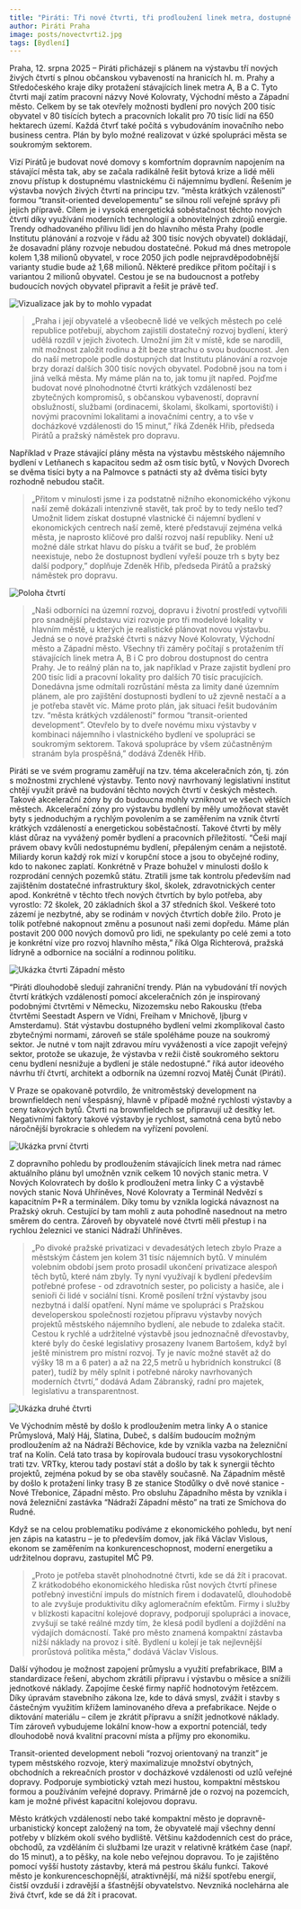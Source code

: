 ```yaml
---
title: "Piráti: Tři nové čtvrti, tři prodloužení linek metra, dostupné bydlení pro lidi. Máme plán, jak v Praze postavit 80 tisíc bytů "
author: Piráti Praha
image: posts/novectvrti2.jpg
tags: [Bydlení]
---
```


Praha, 12. srpna 2025 – Piráti přicházejí s plánem na výstavbu tří nových živých čtvrtí s plnou občanskou vybaveností na hranicích hl. m. Prahy a Středočeského kraje díky protažení stávajících linek metra A, B a C. Tyto čtvrti mají zatím pracovní názvy Nové Kolovraty, Východní město a Západní město. Celkem by se tak otevřely možnosti bydlení pro nových 200 tisíc obyvatel v 80 tisících bytech a pracovních lokalit pro 70 tisíc lidí na 650 hektarech území. Každá čtvrť také počítá s vybudováním inovačního nebo business centra. Plán by bylo možné realizovat v úzké spolupráci města se soukromým sektorem.

Vizí Pirátů je budovat nové domovy s komfortním dopravním napojením na stávající města tak, aby se začala radikálně řešit bytová krize a lidé měli znovu přístup k dostupnému vlastnickému či nájemnímu bydlení. Řešením je výstavba nových živých čtvrtí na principu tzv. “města krátkých vzáleností” formou “transit-oriented developementu” se silnou rolí veřejné správy při jejich přípravě. Cílem je i vysoká energetická soběstačnost těchto nových čtvrtí díky využívání moderních technologií a obnovitelných zdrojů energie. Trendy odhadovaného přílivu lidí jen do hlavního města Prahy (podle Institutu plánování a rozvoje v řádu až 300 tisíc nových obyvatel) dokládají, že dosavadní plány rozvoje nebudou dostatečné. Pokud má dnes metropole kolem 1,38 milionů obyvatel, v roce 2050 jich podle nejpravděpodobnější varianty studie bude až 1,68 milionů. Některé predikce přitom počítají i s variantou 2 milionů obyvatel. Cestou je se na budoucnost a potřeby budoucích nových obyvatel připravit a řešit je právě teď. 

![Vizualizace jak by to mohlo vypadat](https://a.pirati.cz/praha/img/posts/novectvrti3.jpg "Ukázka, jak by nová zástavba mohla vypadat")

>„Praha i její obyvatelé a všeobecně lidé ve velkých městech po celé republice potřebují, abychom zajistili dostatečný rozvoj bydlení, který udělá rozdíl v jejich životech. Umožní jim žít v místě, kde se narodili, mít možnost založit rodinu a žít beze strachu o svou budoucnost. Jen do naší metropole podle dostupných dat Institutu plánování a rozvoje brzy dorazí dalších 300 tisíc nových obyvatel. Podobně jsou na tom i jiná velká města. My máme plán na to, jak tomu jít napřed. Pojďme budovat nové plnohodnotné čtvrti krátkých vzdáleností bez zbytečných kompromisů, s občanskou vybaveností, dopravní obslužností, službami (ordinacemi, školami, školkami, sportovišti) i novými pracovními lokalitami a inovačními centry, a to vše v docházkové vzdálenosti do 15 minut,” říká Zdeněk Hřib, předseda Pirátů a pražský náměstek pro dopravu. 

Například v Praze stávající plány města na výstavbu městského nájemního bydlení v Letňanech s kapacitou sedm až osm tisíc bytů, v Nových Dvorech se dvěma tisíci byty a na Palmovce s patnácti sty až dvěma tisíci byty rozhodně nebudou stačit. 

>„Přitom v minulosti jsme i za podstatně nižního ekonomického výkonu naší země dokázali intenzivně stavět, tak proč by to tedy nešlo teď? Umožnit lidem získat dostupné vlastnické či nájemní bydlení v ekonomických centrech naší země, které představují zejména velká města, je naprosto klíčové pro další rozvoj naší republiky. Není už možné dále strkat hlavu do písku a tvářit se buď, že problém neexistuje, nebo že dostupnost bydlení vyřeší pouze trh s byty bez další podpory,” doplňuje Zdeněk Hřib, předseda Pirátů a pražský náměstek pro dopravu. 

![Poloha čtvrtí](https://a.pirati.cz/praha/img/posts/mapactvrti.jpg "Poloha čtvrtí")

>„Naši odborníci na územní rozvoj, dopravu i životní prostředí vytvořili pro snadnější představu vizi rozvoje pro tři modelové lokality v hlavním městě, u kterých je realistické plánovat novou výstavbu. Jedná se o nové pražské čtvrti s názvy Nové Kolovraty, Východní město a Západní město. Všechny tři záměry počítají s protažením tří stávajících linek metra A, B i C pro dobrou dostupnost do centra Prahy. Je to reálný plán na to, jak například v Praze zajistit bydlení pro 200 tisíc lidí a pracovní lokality pro dalších 70 tisíc pracujících. Donedávna jsme odmítali rozrůstání města za limity dané územním plánem, ale pro zajištění dostupnosti bydlení to už zjevně nestačí a a je potřeba stavět víc. Máme proto plán, jak situaci řešit budováním tzv. “města krátkých vzdáleností“ formou “transit-oriented development”. Otevřelo by to dveře novému mixu výstavby v kombinaci nájemního i vlastnického bydlení ve spolupráci se soukromým sektorem. Taková spolupráce by všem zúčastněným stranám byla prospěšná,” dodává Zdeněk Hřib. 

Piráti se ve svém programu zaměřují na tzv. téma akceleračních zón, tj. zón s možnostmi zrychlené výstavby. Tento nový navrhovaný legislativní institut chtějí využít právě na budování těchto nových čtvrtí v českých městech. Takové akcelerační zóny by do budoucna mohly vzniknout ve všech větších městech. Akcelerační zóny pro výstavbu bydlení by měly umožňovat stavět byty s jednoduchým a rychlým povolením a se zaměřením na vznik čtvrtí krátkých vzdáleností a energetickou soběstačností. Takové čtvrti by měly klást důraz na vyvážený poměr bydlení a pracovních příležitostí. “Češi mají právem obavy kvůli nedostupnému bydlení, přepáleným cenám a nejistotě. Miliardy korun každý rok mizí v korupční stoce a jsou to obyčejné rodiny, kdo to nakonec zaplatí. Konkrétně v Praze bohužel v minulosti došlo k rozprodání cenných pozemků státu. Ztratili jsme tak kontrolu především nad zajištěním dostatečné infrastruktury škol, školek, zdravotnických center apod. Konkrétně v těchto třech nových čtvrtích by bylo potřeba, aby vyrostlo: 72 školek, 20 základních škol a 37 středních škol. Veškeré toto zázemí je nezbytné, aby se rodinám v nových čtvrtích dobře žilo. Proto je tolik potřebné nakopnout změnu a posunout naši zemi dopředu. Máme plán postavit 200 000 nových domovů pro lidi, ne spekulanty po celé zemi a toto je konkrétní vize pro rozvoj hlavního města,” říká Olga Richterová, pražská lídryně a odbornice na sociální a rodinnou politiku.

![Ukázka čtvrti Západní město](https://a.pirati.cz/praha/img/posts/panel1.png "Ukázka čtvrti Západní město")

“Piráti dlouhodobě sledují zahraniční trendy. Plán na vybudování tří nových čtvrtí krátkých vzdáleností pomocí akceleračních zón je inspirovaný podobnými čtvrtěmi v Německu, Nizozemsku nebo Rakousku (třeba čtvrtěmi Seestadt Aspern ve Vídni, Freiham v Mnichově, Ijburg v Amsterdamu). Stát výstavbu dostupného bydlení velmi zkomplikoval často zbytečnými normami, zároveň se stále spoléháme pouze na soukromý sektor. Je nutné v tom najít zdravou míru vyváženosti a více zapojit veřejný sektor, protože se ukazuje, že výstavba v režii čistě soukromého sektoru cenu bydlení nesnižuje a bydlení je stále nedostupné.” říká autor ideového návrhu tří čtvrtí, architekt a odborník na územní rozvoj Matěj Čunát (Piráti). 

V Praze se opakovaně potvrdilo, že vnitroměstský development na brownfieldech není všespásný, hlavně v případě možné rychlosti výstavby a ceny takových bytů. Čtvrti na brownfieldech se připravují už desítky let. Negativními faktory takové výstavby je rychlost, samotná cena bytů nebo náročnější byrokracie s ohledem na vyřízení povolení. 

![Ukázka první čtvrti](https://a.pirati.cz/praha/img/posts/panel2.png "Ukázka čtvrti Nové Kolovraty")

Z dopravního pohledu by prodloužením stávajících linek metra nad rámec aktuálního plánu byl umožněn vznik celkem 10 nových stanic metra. V Nových Kolovratech by došlo k prodloužení metra linky C a výstavbě nových stanic Nová Uhříněves, Nové Kolovraty a Terminál Nedvězí s kapacitním P+R a terminálem. Díky tomu by vznikla logická návaznost na Pražský okruh. Cestující by tam mohli z auta pohodlně nasednout na metro směrem do centra. Zároveň by obyvatelé nové čtvrti měli přestup i na rychlou železnici ve stanici Nádraží Uhříněves. 

>„Po divoké pražské privatizaci v devadesátých letech zbylo Praze a městským částem jen kolem 31 tisíc nájemních bytů. V minulém volebním období jsem proto prosadil ukončení privatizace alespoň těch bytů, které nám zbyly. Ty nyní využívají k bydlení především potřebné profese - od zdravotních sester, po policisty a hasiče, ale i senioři či lidé v sociální tísni. Kromě posílení tržní výstavby jsou nezbytná i další opatření. Nyní máme ve spolupráci s Pražskou developerskou společností rozjetou přípravu výstavby nových projektů městského nájemního bydlení, ale nebude to zdaleka stačit. Cestou k rychlé a udržitelné výstavbě jsou jednoznačně dřevostavby, které byly do české legislativy prosazeny Ivanem Bartošem, když byl ještě ministrem pro místní rozvoj. Ty je navíc možné stavět až do výšky 18 m a 6 pater) a až na 22,5 metrů u hybridních konstrukcí (8 pater), tudíž by měly splnit i potřebné nároky navrhovaných moderních čtvrtí,” dodává Adam Zábranský, radní pro majetek, legislativu a transparentnost.

![Ukázka druhé čtvrti](https://a.pirati.cz/praha/img/posts/panel3.png "Ukázka Východního města")

Ve Východním městě by došlo k prodloužením metra linky A o stanice Průmyslová, Malý Háj, Slatina, Dubeč, s dalším budoucím možným prodloužením až na Nádraží Běchovice, kde by vznikla vazba na železniční trať na Kolín. Celá tato trasa by kopírovala budoucí trasu vysokorychlostní trati tzv. VRTky, kterou tady postaví stát a došlo by tak k synergii těchto projektů, zejména pokud by se oba stavěly současně. Na Západním městě by došlo k protažení linky trasy B ze stanice Stodůlky o dvě nové stanice - Nové Třebonice, Západní město. Pro obsluhu Západního města by vznikla i nová železniční zastávka “Nádraží Západní město” na trati ze Smíchova do Rudné.

Když se na celou problematiku podíváme z ekonomického pohledu, byt není jen zápis na katastru – je to především domov, jak říká Václav Vislous, ekonom se zaměřením na konkurenceschopnost, moderní energetiku a udržitelnou dopravu, zastupitel MČ P9. 

>„Proto je potřeba stavět plnohodnotné čtvrti, kde se dá žít i pracovat. Z krátkodobého ekonomického hlediska růst nových čtvrtí přinese potřebný investiční impuls do místních firem i dodavatelů, dlouhodobě to ale zvyšuje produktivitu díky aglomeračním efektům. Firmy i služby v blízkosti kapacitní kolejové dopravy, podporují spolupráci a inovace, zvyšují se také reálné mzdy tím, že klesá podíl bydlení a dojíždění na výdajích domácností. Také pro město znamená kompaktní zástavba nižší náklady na provoz i sítě. Bydlení u kolejí je tak nejlevnější prorůstová politika města,” dodává Václav Vislous.

Další výhodou je možnost zapojení průmyslu a využití prefabrikace, BIM a standardizace řešení, abychom zkrátili přípravu i výstavbu o měsíce a snížili jednotkové náklady. Zapojíme české firmy napříč hodnotovým řetězcem. Díky úpravám stavebního zákona lze, kde to dává smysl, zvážit i stavby s částečným využitím křížem laminovaného dřeva a prefabrikace. Nejde o diktování materiálu – cílem je zkrátit přípravu a snížit jednotkové náklady. Tím zároveň vybudujeme lokální know-how a exportní potenciál, tedy dlouhodobě nová kvalitní pracovní místa a příjmy pro ekonomiku.

Transit-oriented development neboli “rozvoj orientovaný na tranzit” je typem městského rozvoje, který maximalizuje množství obytných, obchodních a rekreačních prostor v docházkové vzdálenosti od uzlů veřejné dopravy. Podporuje symbiotický vztah mezi hustou, kompaktní městskou formou a používáním veřejné dopravy. Primárně jde o rozvoj na pozemcích, kam je možné přivést kapacitní kolejovou dopravu.

Město krátkých vzdáleností nebo také kompaktní město je dopravně-urbanistický koncept založený na tom, že obyvatelé mají všechny denní potřeby v blízkém okolí svého bydliště. Většinu každodenních cest do práce, obchodů, za vzděláním či službami lze urazit v relativně krátkém čase (např. do 15 minut), a to pěšky, na kole nebo veřejnou dopravou. To je zajištěno pomocí vyšší hustoty zástavby, která má pestrou škálu funkcí. Takové město je konkurenceschopnější, atraktivnější, má nižší spotřebu energií, čistší ovzduší i zdravější a šťastnější obyvatelstvo. Nevzniká noclehárna ale živá čtvrť, kde se dá žít i pracovat.
